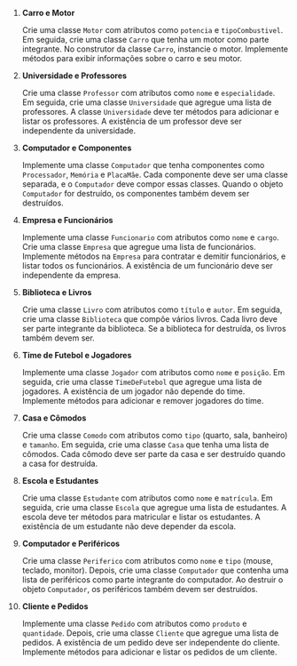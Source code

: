 1. **Carro e Motor**

   Crie uma classe `Motor` com atributos como `potencia` e `tipoCombustivel`. Em seguida, crie uma classe `Carro` que tenha um motor como parte integrante. No construtor da classe `Carro`, instancie o motor. Implemente métodos para exibir informações sobre o carro e seu motor.

2. **Universidade e Professores**

   Crie uma classe `Professor` com atributos como `nome` e `especialidade`. Em seguida, crie uma classe `Universidade` que agregue uma lista de professores. A classe `Universidade` deve ter métodos para adicionar e listar os professores. A existência de um professor deve ser independente da universidade.

3. **Computador e Componentes**

   Implemente uma classe `Computador` que tenha componentes como `Processador`, `Memória` e `PlacaMãe`. Cada componente deve ser uma classe separada, e o `Computador` deve compor essas classes. Quando o objeto `Computador` for destruído, os componentes também devem ser destruídos.

4. **Empresa e Funcionários**

   Implemente uma classe `Funcionario` com atributos como `nome` e `cargo`. Crie uma classe `Empresa` que agregue uma lista de funcionários. Implemente métodos na `Empresa` para contratar e demitir funcionários, e listar todos os funcionários. A existência de um funcionário deve ser independente da empresa.

5. **Biblioteca e Livros**

   Crie uma classe `Livro` com atributos como `título` e `autor`. Em seguida, crie uma classe `Biblioteca` que compõe vários livros. Cada livro deve ser parte integrante da biblioteca. Se a biblioteca for destruída, os livros também devem ser.

6. **Time de Futebol e Jogadores**

   Implemente uma classe `Jogador` com atributos como `nome` e `posição`. Em seguida, crie uma classe `TimeDeFutebol` que agregue uma lista de jogadores. A existência de um jogador não depende do time. Implemente métodos para adicionar e remover jogadores do time.

7. **Casa e Cômodos**

   Crie uma classe `Comodo` com atributos como `tipo` (quarto, sala, banheiro) e `tamanho`. Em seguida, crie uma classe `Casa` que tenha uma lista de cômodos. Cada cômodo deve ser parte da casa e ser destruído quando a casa for destruída.

8. **Escola e Estudantes**

   Crie uma classe `Estudante` com atributos como `nome` e `matrícula`. Em seguida, crie uma classe `Escola` que agregue uma lista de estudantes. A escola deve ter métodos para matricular e listar os estudantes. A existência de um estudante não deve depender da escola.

9. **Computador e Periféricos**

   Crie uma classe `Periferico` com atributos como `nome` e `tipo` (mouse, teclado, monitor). Depois, crie uma classe `Computador` que contenha uma lista de periféricos como parte integrante do computador. Ao destruir o objeto `Computador`, os periféricos também devem ser destruídos.

10. **Cliente e Pedidos**

    Implemente uma classe `Pedido` com atributos como `produto` e `quantidade`. Depois, crie uma classe `Cliente` que agregue uma lista de pedidos. A existência de um pedido deve ser independente do cliente. Implemente métodos para adicionar e listar os pedidos de um cliente.
